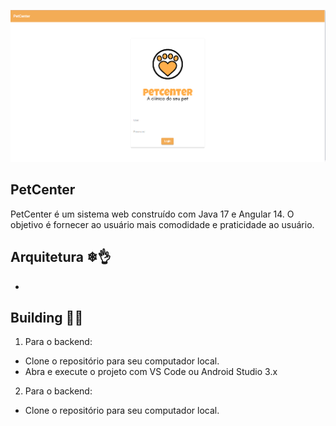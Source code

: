 ![img.png](img.png)

## PetCenter

PetCenter é um sistema web construído com Java 17 e Angular 14. O objetivo é fornecer ao usuário mais comodidade e praticidade ao usuário.

## Arquitetura ❄👌

- 

## Building 🏢🚀

1. Para o backend:
- Clone o repositório para seu computador local.
- Abra e execute o projeto com VS Code ou Android Studio 3.x

2. Para o backend:
- Clone o repositório para seu computador local.

